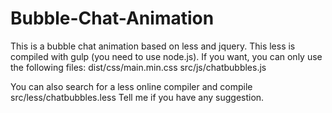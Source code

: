 # Bubble-Chat-Animation
This is a bubble chat animation based on less and jquery.
This less is compiled with gulp (you need to use node.js).
If you want, you can only use the following files:
  dist/css/main.min.css
  src/js/chatbubbles.js

You can also search for a less online compiler and compile src/less/chatbubbles.less
Tell me if you have any suggestion.
